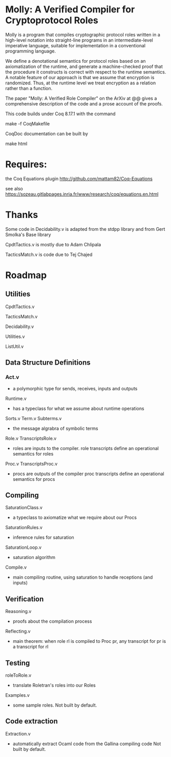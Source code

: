 # Molly: A Verified Compiler for Cryptoprotocol Roles

Molly is a program that compiles cryptographic protocol roles written
in a high-level notation into straight-line programs in an
intermediate-level imperative language, suitable for implementation in
a conventional programming language.
    
We define a denotational semantics for protocol roles based on an
axiomatization of the runtime, and generate a machine-checked proof
that the procedure it constructs is correct with respect to the
runtime semantics.  A notable feature of our approach is that we
assume that encryption is randomized.  Thus, at the runtime level we
treat encryption as a relation rather than a function.
    
The paper "Molly: A Verified Role Compiler" on the ArXiv at @@ gives a
comprehensive description of the code and a prose account of the
proofs.

This code  builds under Coq 8.17.1 with the command

make -f CoqMakefile

CoqDoc documentation can be built by 

make html


# Requires:
the Coq Equations plugin
http://github.com/mattam82/Coq-Equations

see also https://sozeau.gitlabpages.inria.fr/www/research/coq/equations.en.html

# Thanks

Some code in Decidability.v is adapted from the stdpp library
and from Gert Smolka's Base library

CpdtTactics.v is mostly due to Adam Chlipala

TacticsMatch.v is code due to Tej Chajed

# Roadmap 

## Utilities

CpdtTactics.v

TacticsMatch.v

Decidability.v

Utilities.v

ListUtil.v


## Data Structure Definitions

### Act.v

 - a polymorphic type for sends, receives, inputs and outputs


Runtime.v

 - has a typeclass for what we assume about runtime operations


Sorts.v
Term.v
Subterms.v

 - the message algrabra of symbolic terms

Role.v
TranscriptsRole.v

 - roles are inputs to the compiler.
   role transcripts define an operational semantics for roles

Proc.v
TranscriptsProc.v

 - procs are outputs of the compiler
   proc transcripts define an operational semantics for procs

## Compiling

SaturationClass.v

- a typeclass to axiomatize what we require about our Procs

SaturationRules.v

 - inference rules for saturation
 
SaturationLoop.v

  - saturation algorithm

Compile.v

 - main compiling routine, using saturation to handle receptions (and inputs)

## Verification 

Reasoning.v

 - proofs about the compilation process

Reflecting.v

 - main theorem: when role rl is compiled to Proc pr, 
   any transcript for pr is a transcript for rl


## Testing

roleToRole.v 

- translate Roletran's roles into our Roles

Examples.v

 - some sample roles.  Not built by default.

## Code extraction

Extraction.v

 - automatically extract Ocaml code from the Gallina compiling code
   Not built by default.


